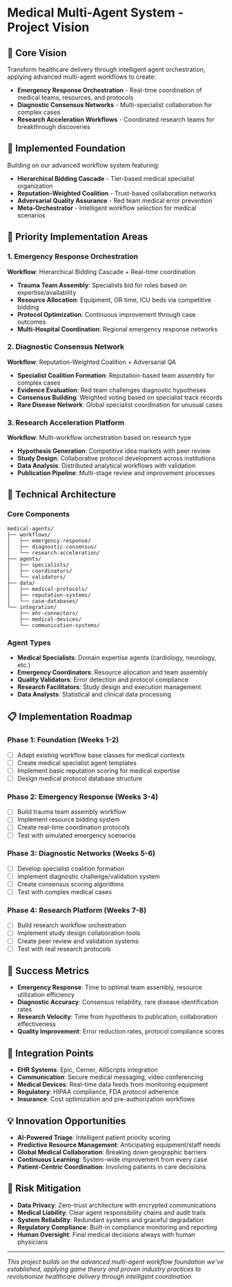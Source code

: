 # Medical Multi-Agent System - Project Vision

## 🏥 Core Vision
Transform healthcare delivery through intelligent agent orchestration, applying advanced multi-agent workflows to create:
- **Emergency Response Orchestration** - Real-time coordination of medical teams, resources, and protocols
- **Diagnostic Consensus Networks** - Multi-specialist collaboration for complex cases
- **Research Acceleration Workflows** - Coordinated research teams for breakthrough discoveries

## 🚀 Implemented Foundation
Building on our advanced workflow system featuring:
- **Hierarchical Bidding Cascade** - Tier-based medical specialist organization
- **Reputation-Weighted Coalition** - Trust-based collaboration networks
- **Adversarial Quality Assurance** - Red team medical error prevention
- **Meta-Orchestrator** - Intelligent workflow selection for medical scenarios

## 🎯 Priority Implementation Areas

### 1. Emergency Response Orchestration
**Workflow**: Hierarchical Bidding Cascade + Real-time coordination
- **Trauma Team Assembly**: Specialists bid for roles based on expertise/availability
- **Resource Allocation**: Equipment, OR time, ICU beds via competitive bidding
- **Protocol Optimization**: Continuous improvement through case outcomes
- **Multi-Hospital Coordination**: Regional emergency response networks

### 2. Diagnostic Consensus Network
**Workflow**: Reputation-Weighted Coalition + Adversarial QA
- **Specialist Coalition Formation**: Reputation-based team assembly for complex cases
- **Evidence Evaluation**: Red team challenges diagnostic hypotheses
- **Consensus Building**: Weighted voting based on specialist track records
- **Rare Disease Network**: Global specialist coordination for unusual cases

### 3. Research Acceleration Platform
**Workflow**: Multi-workflow orchestration based on research type
- **Hypothesis Generation**: Competitive idea markets with peer review
- **Study Design**: Collaborative protocol development across institutions
- **Data Analysis**: Distributed analytical workflows with validation
- **Publication Pipeline**: Multi-stage review and improvement processes

## 🔧 Technical Architecture

### Core Components
```
medical-agents/
├── workflows/
│   ├── emergency-response/
│   ├── diagnostic-consensus/
│   └── research-acceleration/
├── agents/
│   ├── specialists/
│   ├── coordinators/
│   └── validators/
├── data/
│   ├── medical-protocols/
│   ├── reputation-systems/
│   └── case-databases/
└── integration/
    ├── ehr-connectors/
    ├── medical-devices/
    └── communication-systems/
```

### Agent Types
- **Medical Specialists**: Domain expertise agents (cardiology, neurology, etc.)
- **Emergency Coordinators**: Resource allocation and team assembly
- **Quality Validators**: Error detection and protocol compliance
- **Research Facilitators**: Study design and execution management
- **Data Analysts**: Statistical and clinical data processing

## 📋 Implementation Roadmap

### Phase 1: Foundation (Weeks 1-2)
- [ ] Adapt existing workflow base classes for medical contexts
- [ ] Create medical specialist agent templates
- [ ] Implement basic reputation scoring for medical expertise
- [ ] Design medical protocol database structure

### Phase 2: Emergency Response (Weeks 3-4)
- [ ] Build trauma team assembly workflow
- [ ] Implement resource bidding system
- [ ] Create real-time coordination protocols
- [ ] Test with simulated emergency scenarios

### Phase 3: Diagnostic Networks (Weeks 5-6)
- [ ] Develop specialist coalition formation
- [ ] Implement diagnostic challenge/validation system
- [ ] Create consensus scoring algorithms
- [ ] Test with complex medical cases

### Phase 4: Research Platform (Weeks 7-8)
- [ ] Build research workflow orchestration
- [ ] Implement study design collaboration tools
- [ ] Create peer review and validation systems
- [ ] Test with real research protocols

## 🎯 Success Metrics
- **Emergency Response**: Time to optimal team assembly, resource utilization efficiency
- **Diagnostic Accuracy**: Consensus reliability, rare disease identification rates
- **Research Velocity**: Time from hypothesis to publication, collaboration effectiveness
- **Quality Improvement**: Error reduction rates, protocol compliance scores

## 🔗 Integration Points
- **EHR Systems**: Epic, Cerner, AllScripts integration
- **Communication**: Secure medical messaging, video conferencing
- **Medical Devices**: Real-time data feeds from monitoring equipment
- **Regulatory**: HIPAA compliance, FDA protocol adherence
- **Insurance**: Cost optimization and pre-authorization workflows

## 💡 Innovation Opportunities
- **AI-Powered Triage**: Intelligent patient priority scoring
- **Predictive Resource Management**: Anticipating equipment/staff needs
- **Global Medical Collaboration**: Breaking down geographic barriers
- **Continuous Learning**: System-wide improvement from every case
- **Patient-Centric Coordination**: Involving patients in care decisions

## 🚨 Risk Mitigation
- **Data Privacy**: Zero-trust architecture with encrypted communications
- **Medical Liability**: Clear agent responsibility chains and audit trails
- **System Reliability**: Redundant systems and graceful degradation
- **Regulatory Compliance**: Built-in compliance monitoring and reporting
- **Human Oversight**: Final medical decisions always with human physicians

---

*This project builds on the advanced multi-agent workflow foundation we've established, applying game theory and proven industry practices to revolutionize healthcare delivery through intelligent coordination.*